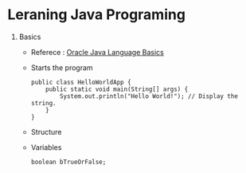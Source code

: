 # Leraning Java Programing

1. Basics
    - Referece : [Oracle Java Language Basics](https://docs.oracle.com/javase/tutorial/java/nutsandbolts/index.html)
    - Starts the program
      ```
      public class HelloWorldApp {
          public static void main(String[] args) {
              System.out.println("Hello World!"); // Display the string.
          }
      }
      ```
    - Structure
      
    - Variables
      ```
      boolean bTrueOrFalse;
      
      ```
